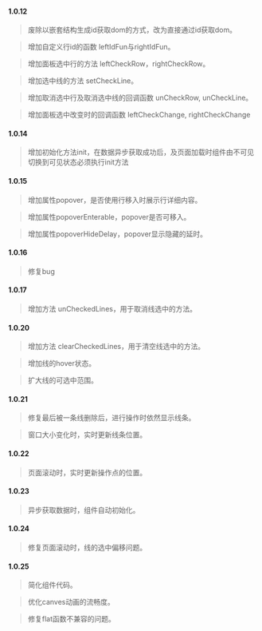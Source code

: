 #### 1.0.12

> 废除以嵌套结构生成id获取dom的方式，改为直接通过id获取dom。

> 增加自定义行id的函数 leftIdFun与rightIdFun。

> 增加面板选中行的方法 leftCheckRow，rightCheckRow。

> 增加选中线的方法 setCheckLine。

> 增加取消选中行及取消选中线的回调函数 unCheckRow, unCheckLine。

> 增加面板选中改变时的回调函数 leftCheckChange, rightCheckChange

#### 1.0.14

> 增加初始化方法init，在数据异步获取成功后，及页面加载时组件由不可见切换到可见状态必须执行init方法

#### 1.0.15

> 增加属性popover，是否使用行移入时展示行详细内容。

> 增加属性popoverEnterable，popover是否可移入。

> 增加属性popoverHideDelay，popover显示隐藏的延时。

#### 1.0.16

> 修复bug

#### 1.0.17

> 增加方法 unCheckedLines，用于取消线选中的方法。

#### 1.0.20

> 增加方法 clearCheckedLines，用于清空线选中的方法。

> 增加线的hover状态。

> 扩大线的可选中范围。

#### 1.0.21

> 修复最后被一条线删除后，进行操作时依然显示线条。

> 窗口大小变化时，实时更新线条位置。

#### 1.0.22

> 页面滚动时，实时更新操作点的位置。

#### 1.0.23

> 异步获取数据时，组件自动初始化。

#### 1.0.24

> 修复页面滚动时，线的选中偏移问题。

#### 1.0.25

> 简化组件代码。

> 优化canves动画的流畅度。

> 修复flat函数不兼容的问题。
